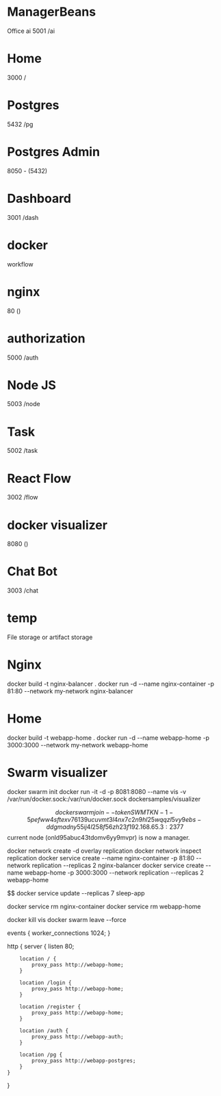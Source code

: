 # ManagerBeans
Office ai
5001 /ai

# Home
3000 /

# Postgres
5432 /pg

# Postgres Admin
8050 - (5432)

# Dashboard
3001 /dash

# docker
workflow

# nginx
80 ()

# authorization
5000 /auth

# Node JS
5003 /node

# Task
5002 /task

# React Flow
3002 /flow

# docker visualizer
8080 ()

# Chat Bot
3003 /chat

# temp
File storage or artifact storage



# Nginx
docker build -t nginx-balancer .
docker run -d --name nginx-container -p 81:80 --network my-network nginx-balancer

# Home
docker build -t webapp-home .
docker run -d --name webapp-home -p 3000:3000 --network my-network webapp-home

# Swarm visualizer
docker swarm init
docker run -it -d -p 8081:8080 --name vis -v /var/run/docker.sock:/var/run/docker.sock dockersamples/visualizer

$$ docker swarm join --token SWMTKN-1-5pefww4sftexv76139ucuvmt3l4nx7c2n9hl25wqqzl5vy9ebs-ddgmadny55ij4l258f56zh23f 192.168.65.3:2377
$$ current node (onld95abuc43tdomv6yy9mvpr) is now a manager.

docker network create -d overlay replication
docker network inspect replication
docker service create --name nginx-container -p 81:80 --network replication --replicas 2 nginx-balancer
docker service create --name webapp-home -p 3000:3000 --network replication --replicas 2 webapp-home

$$ docker service update --replicas 7 sleep-app

docker service rm nginx-container
docker service rm webapp-home

docker kill vis
docker swarm leave --force










events {
    worker_connections 1024;
}

http {
    server {
        listen 80;

        location / {
            proxy_pass http://webapp-home;
        }

        location /login {
            proxy_pass http://webapp-home;
        }

        location /register {
            proxy_pass http://webapp-home;
        }

        location /auth {
            proxy_pass http://webapp-auth;
        }

        location /pg {
            proxy_pass http://webapp-postgres;
        }
    }
}

